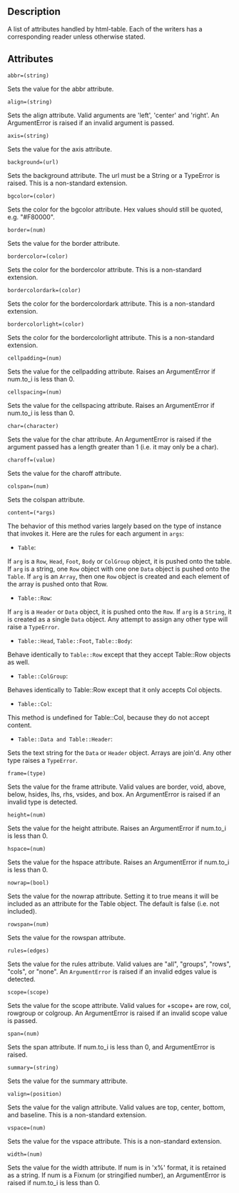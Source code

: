 ## Description
   A list of attributes handled by html-table.  Each of the writers has a
   corresponding reader unless otherwise stated.

## Attributes
`abbr=(string)`

Sets the value for the abbr attribute.

`align=(string)`

Sets the align attribute. Valid arguments are 'left', 'center' and
'right'.  An ArgumentError is raised if an invalid argument is passed.

`axis=(string)`

Sets the value for the axis attribute.

`background=(url)`

Sets the background attribute. The url must be a String or a TypeError
is raised. This is a non-standard extension.

`bgcolor=(color)`

Sets the color for the bgcolor attribute. Hex values should still be
quoted, e.g. "#F80000".

`border=(num)`

Sets the value for the border attribute.

`bordercolor=(color)`

Sets the color for the bordercolor attribute. This is a non-standard extension.

`bordercolordark=(color)`

Sets the color for the bordercolordark attribute. This is a non-standard extension.

`bordercolorlight=(color)`

Sets the color for the bordercolorlight attribute. This is a non-standard extension.

`cellpadding=(num)`

Sets the value for the cellpadding attribute.  Raises an ArgumentError if num.to_i is less than 0.

`cellspacing=(num)`

Sets the value for the cellspacing attribute.  Raises an ArgumentError if num.to_i is less than 0.

`char=(character)`

Sets the value for the char attribute.  An ArgumentError is raised if the
argument passed has a length greater than 1 (i.e. it may only be a char).

`charoff=(value)`

Sets the value for the charoff attribute.

`colspan=(num)`

Sets the colspan attribute.

`content=(*args)`

The behavior of this method varies largely based on the type of instance
that invokes it. Here are the rules for each argument in `args`:
    
* `Table`:
    
If `arg` is a `Row`, `Head`, `Foot`, `Body` or `ColGroup` object, it is
pushed onto the table. If `arg` is a string, one `Row` object with
one one `Data` object is pushed onto the `Table`. If `arg` is an `Array`,
then one `Row` object is created and each element of the array is pushed
onto that Row.
    
* `Table::Row`:
    
If `arg` is a `Header` or `Data` object, it is pushed onto the `Row`. If
`arg` is a `String`, it is created as a single `Data` object. Any attempt
to assign any other type will raise a `TypeError`.
       
* `Table::Head`, `Table::Foot`, `Table::Body`:
    
Behave identically to `Table::Row` except that they accept Table::Row objects as well.
       
* `Table::ColGroup`:
    
Behaves identically to Table::Row except that it only accepts Col objects.
       
* `Table::Col`:
    
This method is undefined for Table::Col, because they do not accept content.
       
* `Table::Data and Table::Header`:
    
Sets the text string for the `Data` or `Header` object. Arrays are join'd.
Any other type raises a `TypeError`.

`frame=(type)`

Sets the value for the frame attribute. Valid values are border, void,
above, below, hsides, lhs, rhs, vsides, and box. An ArgumentError is
raised if an invalid type is detected.

`height=(num)`

Sets the value for the height attribute. Raises an ArgumentError if
num.to_i is less than 0.

`hspace=(num)`

Sets the value for the hspace attribute. Raises an ArgumentError if
num.to_i is less than 0.

`nowrap=(bool)`

Sets the value for the nowrap attribute. Setting it to true means it will be
included as an attribute for the Table object. The default is false (i.e. not included).

`rowspan=(num)`

Sets the value for the rowspan attribute.

`rules=(edges)`

Sets the value for the rules attribute. Valid values are "all", "groups",
"rows", "cols", or "none". An `ArgumentError` is raised if an invalid edges value
is detected.

`scope=(scope)`

Sets the value for the scope attribute.  Valid values for +scope+ are
row, col, rowgroup or colgroup.  An ArgumentError is raised if an invalid
scope value is passed.

`span=(num)`

Sets the span attribute. If num.to_i is less than 0, and ArgumentError is raised.

`summary=(string)`

Sets the value for the summary attribute.

`valign=(position)`

Sets the value for the valign attribute. Valid values are top, center,
bottom, and baseline. This is a non-standard extension.

`vspace=(num)`

Sets the value for the vspace attribute. This is a non-standard extension.

`width=(num)`

Sets the value for the width attribute.  If num is in 'x%' format, it
is retained as a string.  If num is a Fixnum (or stringified number), an
ArgumentError is raised if num.to_i is less than 0.
